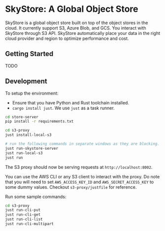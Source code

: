 # SkyStore: A Global Object Store

SkyStore is a global object store built on top of the object stores in the cloud.
It currently support S3, Azure Blob, and GCS.
You interact with SkyStore through S3 API.
SkyStore automatically place your data in the right cloud provider and region to optimize performance and cost.

## Getting Started

TODO

## Development

To setup the environment:

- Ensure that you have Python and Rust toolchain installed.
- `cargo install just`. We use `just` as a task runner.

```bash
cd store-server
pip install -r requirements.txt
```

```bash
cd s3-proxy
just install-local-s3

# run the following commands in separate windows as they are blocking.
just run-skystore-server
just run-local-s3
just run
```

The S3 proxy should now be serving requests at `http://localhost:8002`.

You can use the AWS CLI or any S3 client to interact with the proxy. Do note that you will need to set `AWS_ACCESS_KEY_ID` and `AWS_SECRET_ACCESS_KEY` to some dummy values. Checkout `s3-proxy/justfile` for reference.

Run some sample commands:

```bash
cd s3-proxy
just run-cli-put
just run-cli-get
just run-cli-list
just run-cli-multipart
```
